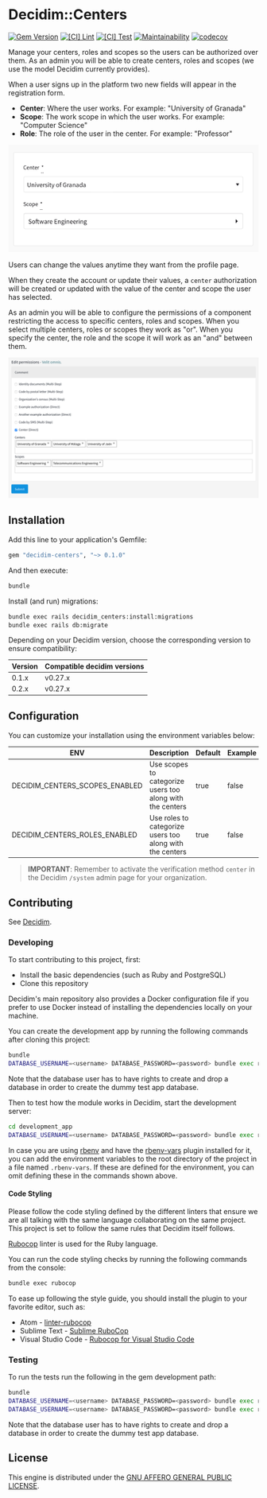 # Decidim::Centers

[![Gem Version](https://img.shields.io/gem/v/decidim-centers.svg)](https://badge.fury.io/rb/decidim-centers)
[![[CI] Lint](https://github.com/Platoniq/decidim-module-centers/actions/workflows/lint.yml/badge.svg)](https://github.com/Platoniq/decidim-module-centers/actions/workflows/lint.yml)
[![[CI] Test](https://github.com/Platoniq/decidim-module-centers/actions/workflows/test.yml/badge.svg)](https://github.com/Platoniq/decidim-module-centers/actions/workflows/test.yml)
[![Maintainability](https://api.codeclimate.com/v1/badges/6b1b656b229f9731a64b/maintainability)](https://codeclimate.com/github/Platoniq/decidim-module-centers/maintainability)
[![codecov](https://codecov.io/gh/Platoniq/decidim-module-centers/branch/main/graph/badge.svg)](https://codecov.io/gh/Platoniq/decidim-module-centers)

Manage your centers, roles and scopes so the users can be authorized over them. As an admin you will be able
to create centers, roles and scopes (we use the model Decidim currently provides).

When a user signs up in the platform two new fields will appear in the registration form.

- **Center**: Where the user works. For example: "University of Granada"
- **Scope**: The work scope in which the user works. For example: "Computer Science"
- **Role**: The role of the user in the center. For example: "Professor"

![Registration form](examples/registration.png)

Users can change the values anytime they want from the profile page.

When they create the account or update their values, a `center` authorization will be created or updated
with the value of the center and scope the user has selected.

As an admin you will be able to configure the permissions of a component restricting the access to
specific centers, roles and scopes. When you select multiple centers, roles or scopes they work as "or". When you specify
the center, the role and the scope it will work as an "and" between them.

![Permissions in the admin page](examples/permissions.png)

## Installation

Add this line to your application's Gemfile:

```ruby
gem "decidim-centers", "~> 0.1.0"
```

And then execute:

```bash
bundle
```

Install (and run) migrations:

```bash
bundle exec rails decidim_centers:install:migrations
bundle exec rails db:migrate
```

Depending on your Decidim version, choose the corresponding version to ensure compatibility:

| Version | Compatible decidim versions |
|---------|-----------------------------|
| 0.1.x   | v0.27.x                     |
| 0.2.x   | v0.27.x                     |

## Configuration

You can customize your installation using the environment variables below:

| ENV                            | Description                                               | Default | Example      |
|--------------------------------|-----------------------------------------------------------|---------|--------------|
| DECIDIM_CENTERS_SCOPES_ENABLED | Use scopes to categorize users too along with the centers | true    | false        |
| DECIDIM_CENTERS_ROLES_ENABLED  | Use roles to categorize users too along with the centers  | true    | false        |

> **IMPORTANT**: Remember to activate the verification method `center` in the
> Decidim `/system` admin page for your organization.

## Contributing

See [Decidim](https://github.com/decidim/decidim).

### Developing

To start contributing to this project, first:

- Install the basic dependencies (such as Ruby and PostgreSQL)
- Clone this repository

Decidim's main repository also provides a Docker configuration file if you
prefer to use Docker instead of installing the dependencies locally on your
machine.

You can create the development app by running the following commands after
cloning this project:

```bash
bundle
DATABASE_USERNAME=<username> DATABASE_PASSWORD=<password> bundle exec rake development_app
```

Note that the database user has to have rights to create and drop a database in
order to create the dummy test app database.

Then to test how the module works in Decidim, start the development server:

```bash
cd development_app
DATABASE_USERNAME=<username> DATABASE_PASSWORD=<password> bundle exec rails s
```

In case you are using [rbenv](https://github.com/rbenv/rbenv) and have the
[rbenv-vars](https://github.com/rbenv/rbenv-vars) plugin installed for it, you
can add the environment variables to the root directory of the project in a file
named `.rbenv-vars`. If these are defined for the environment, you can omit
defining these in the commands shown above.

#### Code Styling

Please follow the code styling defined by the different linters that ensure we
are all talking with the same language collaborating on the same project. This
project is set to follow the same rules that Decidim itself follows.

[Rubocop](https://rubocop.readthedocs.io/) linter is used for the Ruby language.

You can run the code styling checks by running the following commands from the
console:

```bash
bundle exec rubocop
```

To ease up following the style guide, you should install the plugin to your
favorite editor, such as:

- Atom - [linter-rubocop](https://atom.io/packages/linter-rubocop)
- Sublime Text - [Sublime RuboCop](https://github.com/pderichs/sublime_rubocop)
- Visual Studio Code - [Rubocop for Visual Studio Code](https://github.com/misogi/vscode-ruby-rubocop)

### Testing

To run the tests run the following in the gem development path:

```bash
bundle
DATABASE_USERNAME=<username> DATABASE_PASSWORD=<password> bundle exec rake test_app
DATABASE_USERNAME=<username> DATABASE_PASSWORD=<password> bundle exec rspec
```

Note that the database user has to have rights to create and drop a database in
order to create the dummy test app database.

## License

This engine is distributed under the [GNU AFFERO GENERAL PUBLIC LICENSE](LICENSE-AGPLv3.txt).
